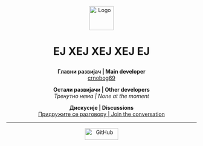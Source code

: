 <p align="center">
  <img src="/api/placeholder/64/64" alt="Logo" width="64" height="64" />
</p>

# <p align="center">ЕЈ ХЕЈ ХЕЈ ХЕЈ ЕЈ</p>

<p align="center">
  <strong>Главни развијач | Main developer</strong><br>
  <a href="https://github.com/crnobog69">crnobog69</a>
</p>

<p align="center">
  <strong>Остали развијачи | Other developers</strong><br>
  <em>Тренутно нема | None at the moment</em>
</p>

<p align="center">
  <strong>Дискусије | Discussions</strong><br>
  <a href="https://github.com/orgs/Stabilistatpakt/discussions">Придружите се разговору | Join the conversation</a>
</p>

---

<p align="center">
  <a href="https://github.com/Stabilistatpakt">
    <img src="/api/placeholder/88/31" alt="GitHub" width="88" height="31" />
  </a>
</p>
